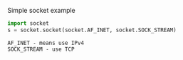 
Simple socket example
```python
import socket
s = socket.socket(socket.AF_INET, socket.SOCK_STREAM)
```

```
AF_INET - means use IPv4
SOCK_STREAM - use TCP
```

